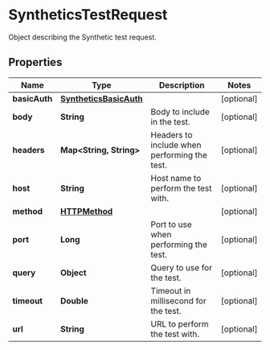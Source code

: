 

# SyntheticsTestRequest

Object describing the Synthetic test request.
## Properties

Name | Type | Description | Notes
------------ | ------------- | ------------- | -------------
**basicAuth** | [**SyntheticsBasicAuth**](SyntheticsBasicAuth.md) |  |  [optional]
**body** | **String** | Body to include in the test. |  [optional]
**headers** | **Map&lt;String, String&gt;** | Headers to include when performing the test. |  [optional]
**host** | **String** | Host name to perform the test with. |  [optional]
**method** | [**HTTPMethod**](HTTPMethod.md) |  |  [optional]
**port** | **Long** | Port to use when performing the test. |  [optional]
**query** | **Object** | Query to use for the test. |  [optional]
**timeout** | **Double** | Timeout in millisecond for the test. |  [optional]
**url** | **String** | URL to perform the test with. |  [optional]



